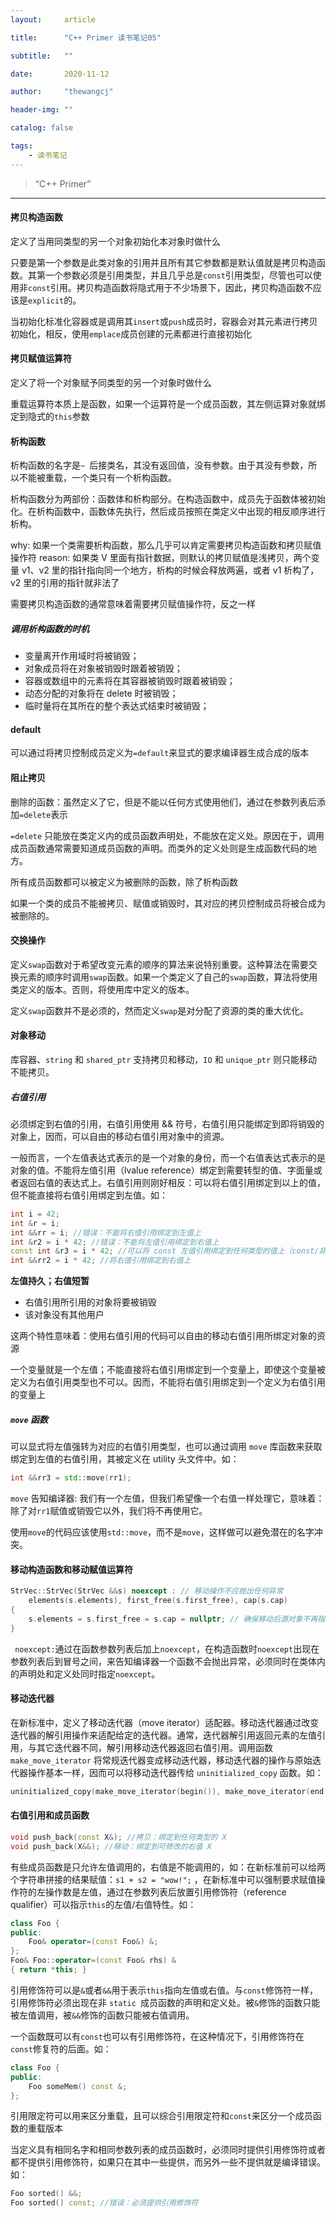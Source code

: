 ```yaml
---
layout:     article

title:      "C++ Primer 读书笔记05"

subtitle:   ""

date:       2020-11-12

author:     "thewangcj"

header-img: ""

catalog: false

tags:
    - 读书笔记
---
```


> “C++ Primer”

------

<!--more-->

#### 拷贝构造函数

定义了当用同类型的另一个对象初始化本对象时做什么

只要是第一个参数是此类对象的引用并且所有其它参数都是默认值就是拷贝构造函数。其第一个参数必须是引用类型，并且几乎总是`const`引用类型，尽管也可以使用非`const`引用。拷贝构造函数将隐式用于不少场景下，因此，拷贝构造函数不应该是`explicit`的。

当初始化标准化容器或是调用其`insert`或`push`成员时，容器会对其元素进行拷贝初始化，相反，使用`emplace`成员创建的元素都进行直接初始化

#### 拷贝赋值运算符

定义了将一个对象赋予同类型的另一个对象时做什么

重载运算符本质上是函数，如果一个运算符是一个成员函数，其左侧运算对象就绑定到隐式的`this`参数

#### 析构函数

析构函数的名字是`~ `后接类名，其没有返回值，没有参数。由于其没有参数，所以不能被重载，一个类只有一个析构函数。

析构函数分为两部份：函数体和析构部分。在构造函数中，成员先于函数体被初始化。在析构函数中，函数体先执行，然后成员按照在类定义中出现的相反顺序进行析构。

why: 如果一个类需要析构函数，那么几乎可以肯定需要拷贝构造函数和拷贝赋值操作符
reason: 如果类 V 里面有指针数据，则默认的拷贝赋值是浅拷贝，两个变量 v1、v2 里的指针指向同一个地方，析构的时候会释放两遍，或者 v1 析构了，v2 里的引用的指针就非法了


需要拷贝构造函数的通常意味着需要拷贝赋值操作符，反之一样

##### 调用析构函数的时机

- 变量离开作用域时将被销毁；
- 对象成员将在对象被销毁时跟着被销毁；
- 容器或数组中的元素将在其容器被销毁时跟着被销毁；
- 动态分配的对象将在 delete 时被销毁；
- 临时量将在其所在的整个表达式结束时被销毁；

#### default

可以通过将拷贝控制成员定义为`=default`来显式的要求编译器生成合成的版本

#### 阻止拷贝

删除的函数：虽然定义了它，但是不能以任何方式使用他们，通过在参数列表后添加`=delete`表示

`=delete` 只能放在类定义内的成员函数声明处，不能放在定义处。原因在于，调用成员函数通常需要知道成员函数的声明。而类外的定义处则是生成函数代码的地方。

所有成员函数都可以被定义为被删除的函数，除了析构函数

如果一个类的成员不能被拷贝、赋值或销毁时，其对应的拷贝控制成员将被合成为被删除的。

#### 交换操作

定义`swap`函数对于希望改变元素的顺序的算法来说特别重要。这种算法在需要交换元素的顺序时调用`swap`函数。如果一个类定义了自己的`swap`函数，算法将使用类定义的版本。否则，将使用库中定义的版本。

定义`swap`函数并不是必须的，然而定义`swap`是对分配了资源的类的重大优化。

#### 对象移动

库容器、`string` 和 `shared_ptr` 支持拷贝和移动，`IO` 和 `unique_ptr` 则只能移动不能拷贝。

##### 右值引用

必须绑定到右值的引用，右值引用使用 && 符号，右值引用只能绑定到即将销毁的对象上，因而，可以自由的移动右值引用对象中的资源。

一般而言，一个左值表达式表示的是一个对象的身份，而一个右值表达式表示的是对象的值。不能将左值引用（lvalue reference）绑定到需要转型的值、字面量或者返回右值的表达式上。右值引用则刚好相反：可以将右值引用绑定到以上的值，但不能直接将右值引用绑定到左值。如：

```c++
int i = 42;
int &r = i;
int &&rr = i; //错误：不能将右值引用绑定到左值上
int &r2 = i * 42; //错误：不能将左值引用绑定到右值上
const int &r3 = i * 42; //可以将 const 左值引用绑定到任何类型的值上（const/非 const 的左/右值）
int &&rr2 = i * 42; //将右值引用绑定到右值上
```

**左值持久；右值短暂**

* 右值引用所引用的对象将要被销毁
* 该对象没有其他用户

这两个特性意味着：使用右值引用的代码可以自由的移动右值引用所绑定对象的资源

一个变量就是一个左值；不能直接将右值引用绑定到一个变量上，即使这个变量被定义为右值引用类型也不可以。因而，不能将右值引用绑定到一个定义为右值引用的变量上

##### `move` 函数

可以显式将左值强转为对应的右值引用类型，也可以通过调用 `move` 库函数来获取绑定到左值的右值引用，其被定义在 utility 头文件中。如：

```c++
int &&rr3 = std::move(rr1);
```

`move` 告知编译器: 我们有一个左值，但我们希望像一个右值一样处理它，意味着：除了对`rr1`赋值或销毁它以外，我们将不再使用它。

使用`move`的代码应该使用`std::move`，而不是`move`，这样做可以避免潜在的名字冲突。

#### 移动构造函数和移动赋值运算符

```c++
StrVec::StrVec(StrVec &&s) noexcept : // 移动操作不应抛出任何异常
    elements(s.elements), first_free(s.first_free), cap(s.cap)
{
    s.elements = s.first_free = s.cap = nullptr; // 确保移动后源对象不再指向被移动的资源 
}
```

` noexcept:`通过在函数参数列表后加上`noexcept`，在构造函数时`noexcept`出现在参数列表后到冒号之间，来告知编译器一个函数不会抛出异常，必须同时在类体内的声明处和定义处同时指定`noexcept`。

#### 移动迭代器

在新标准中，定义了移动迭代器（move iterator）适配器。移动迭代器通过改变迭代器的解引用操作来适配给定的迭代器。通常，迭代器解引用返回元素的左值引用，与其它迭代器不同，解引用移动迭代器返回右值引用。调用函数 `make_move_iterator` 将常规迭代器变成移动迭代器，移动迭代器的操作与原始迭代器操作基本一样，因而可以将移动迭代器传给 `uninitialized_copy` 函数。如：

```c++
uninitialized_copy(make_move_iterator(begin()), make_move_iterator(end()));
```

#### 右值引用和成员函数

```c++
void push_back(const X&); //拷贝：绑定到任何类型的 X
void push_back(X&&); //移动：绑定到可修改的右值 X
```

有些成员函数是只允许左值调用的，右值是不能调用的，如：在新标准前可以给两个字符串拼接的结果赋值：`s1 + s2 = "wow!";` ，在新标准中可以强制要求赋值操作符的左操作数是左值，通过在参数列表后放置引用修饰符（reference qualifier）可以指示`this`的左值/右值特性。如：

```c++
class Foo {
public:
    Foo& operator=(const Foo&) &;
};
Foo& Foo::operator=(const Foo& rhs) &
{ return *this; }
```

引用修饰符可以是`&`或者`&&`用于表示`this`指向左值或右值。与`const`修饰符一样，引用修饰符必须出现在非 `static `成员函数的声明和定义处。被`&`修饰的函数只能被左值调用，被`&&`修饰的函数只能被右值调用。

一个函数既可以有`const`也可以有引用修饰符，在这种情况下，引用修饰符在`const`修复符的后面。如：

```c++
class Foo {
public:
    Foo someMem() const &;
};
```

引用限定符可以用来区分重载，且可以综合引用限定符和`const`来区分一个成员函数的重载版本

当定义具有相同名字和相同参数列表的成员函数时，必须同时提供引用修饰符或者都不提供引用修饰符，如果只在其中一些提供，而另外一些不提供就是编译错误。如：

```c++
Foo sorted() &&;
Foo sorted() const; //错误：必须提供引用修饰符
```